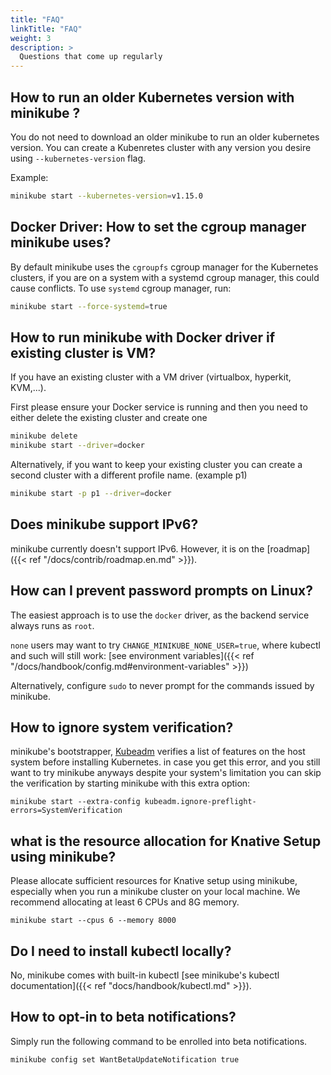 ```yaml
---
title: "FAQ"
linkTitle: "FAQ"
weight: 3
description: >
  Questions that come up regularly
---
```



## How to run an older Kubernetes version with minikube ?

You do not need to download an older minikube to run an older kubernetes version.
You can create a Kubenretes cluster with any version you desire using `--kubernetes-version` flag.

Example:

```bash
minikube start --kubernetes-version=v1.15.0
```


## Docker Driver: How to set the cgroup manager minikube uses?

By default minikube uses the `cgroupfs` cgroup manager for the Kubernetes clusters, if you are on a system with a systemd cgroup manager, this could cause conflicts.
To use `systemd` cgroup manager, run:

```bash
minikube start --force-systemd=true
```

## How to run minikube with Docker driver if existing cluster is VM?

If you have an existing cluster with a VM driver (virtualbox, hyperkit, KVM,...).

First please ensure your Docker service is running and then you need to either delete the existing cluster and create one
```bash
minikube delete
minikube start --driver=docker
```

Alternatively, if you want to keep your existing cluster you can create a second cluster with a different profile name. (example p1)

```bash
minikube start -p p1 --driver=docker 
```

## Does minikube support IPv6?

minikube currently doesn't support IPv6. However, it is on the [roadmap]({{< ref "/docs/contrib/roadmap.en.md" >}}).

## How can I prevent password prompts on Linux?

The easiest approach is to use the `docker` driver, as the backend service always runs as `root`.

`none` users may want to try `CHANGE_MINIKUBE_NONE_USER=true`,  where kubectl and such will still work: [see environment variables]({{< ref "/docs/handbook/config.md#environment-variables" >}})

Alternatively, configure `sudo` to never prompt for the commands issued by minikube.

## How to ignore system verification?

minikube's bootstrapper, [Kubeadm](https://github.com/kubernetes/kubeadm) verifies a list of features on the host system before installing Kubernetes. in case you get this error, and you still want to try minikube anyways despite your system's limitation you can skip the verification by starting minikube with this extra option:

```shell
minikube start --extra-config kubeadm.ignore-preflight-errors=SystemVerification
```

## what is the resource allocation for Knative Setup using minikube?

Please allocate sufficient resources for Knative setup using minikube, especially when you run a minikube cluster on your local machine. We recommend allocating at least 6 CPUs and 8G memory.

```shell
minikube start --cpus 6 --memory 8000
```

## Do I need to install kubectl locally?

No, minikube comes with built-in kubectl [see minikube's kubectl documentation]({{< ref "docs/handbook/kubectl.md" >}}).

## How to opt-in to beta notifications?

Simply run the following command to be enrolled into beta notifications.
```
minikube config set WantBetaUpdateNotification true
```
